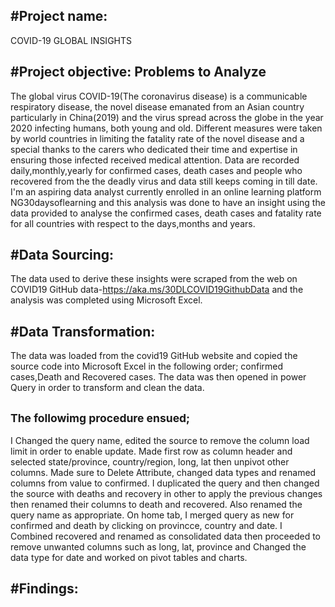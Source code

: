 #Project name: 
-------------
COVID-19 GLOBAL INSIGHTS

#Project objective: Problems to Analyze
-----------
The global virus COVID-19(The coronavirus disease) is a communicable respiratory disease, the novel disease emanated from an Asian country particularly in China(2019) and the virus spread across the globe in the year 2020 infecting humans, both young and old. Different measures were taken by world countries in limiting the fatality rate of the novel disease and a special thanks to the carers who dedicated their time and expertise in ensuring those infected received medical attention.
Data are recorded daily,monthly,yearly for confirmed cases, death cases and people who recovered from the the deadly virus and data still keeps coming in till date. I'm an aspiring data analyst currently enrolled in an online learning platform NG30daysoflearning and this analysis was done to have an insight using the data provided to analyse the confirmed cases, death cases and fatality rate for all countries with respect to the days,months and years.

#Data Sourcing:
---------
The data used to derive these insights were scraped from the web on COVID19 GitHub data-https://aka.ms/30DLCOVID19GithubData and the analysis was completed using Microsoft Excel.

#Data Transformation:
------------
The data was loaded from the covid19 GitHub website and copied the source code into Microsoft Excel in the following order; confirmed cases,Death and Recovered cases.
The data was then opened in power Query in order to transform and clean the data.

<sup>The followimg procedure ensued;<sup>
--------
I Changed the query name, edited the source to remove the column load limit in order to enable update. Made first row as column header and selected state/province, country/region, long, lat then unpivot other columns.
Made sure to Delete Attribute, changed data types and renamed columns from value to confirmed. 
I duplicated the query and then changed the source with deaths and recovery in other to apply the previous changes then renamed their columns to death and recovered. Also renamed the query name as appropriate. 
On home tab, I merged query as new for confirmed and death by clicking on provincce, country and date. 
I Combined recovered and renamed as consolidated data then proceeded to remove unwanted columns such as long, lat, province and Changed the data type for date and worked on pivot tables and charts.

#Findings:
-----

